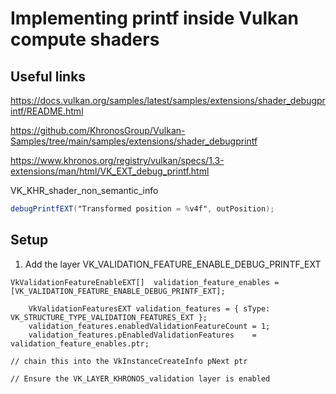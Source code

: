 # Implementing printf inside Vulkan compute shaders

## Useful links

https://docs.vulkan.org/samples/latest/samples/extensions/shader_debugprintf/README.html

https://github.com/KhronosGroup/Vulkan-Samples/tree/main/samples/extensions/shader_debugprintf

https://www.khronos.org/registry/vulkan/specs/1.3-extensions/man/html/VK_EXT_debug_printf.html

VK_KHR_shader_non_semantic_info

```glsl
debugPrintfEXT("Transformed position = %v4f", outPosition);
```

## Setup

1. Add the layer VK_VALIDATION_FEATURE_ENABLE_DEBUG_PRINTF_EXT

```
VkValidationFeatureEnableEXT[]  validation_feature_enables =[VK_VALIDATION_FEATURE_ENABLE_DEBUG_PRINTF_EXT];

    VkValidationFeaturesEXT validation_features = { sType: VK_STRUCTURE_TYPE_VALIDATION_FEATURES_EXT };
    validation_features.enabledValidationFeatureCount = 1;
    validation_features.pEnabledValidationFeatures    = validation_feature_enables.ptr;

// chain this into the VkInstanceCreateInfo pNext ptr    

// Ensure the VK_LAYER_KHRONOS_validation layer is enabled
```
